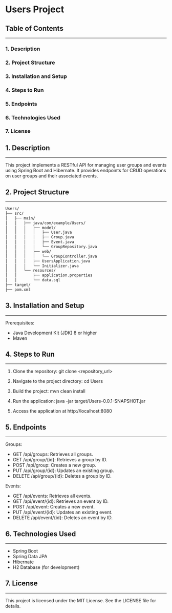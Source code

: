 # Users Project

## Table of Contents
-----------------
### 1. Description
### 2. Project Structure
### 3. Installation and Setup
### 4. Steps to Run
### 5. Endpoints
### 6. Technologies Used
### 7. License

## 1. Description
-------------
This project implements a RESTful API for managing user groups and events using Spring Boot and Hibernate. It provides endpoints for CRUD operations on user groups and their associated events.

## 2. Project Structure
---------------------
````bash
Users/
├── src/
│   ├── main/
│   │   ├── java/com/example/Users/
│   │   │   ├── model/
│   │   │   │   ├── User.java
│   │   │   │   ├── Group.java
│   │   │   │   ├── Event.java
│   │   │   │   └── GroupRepository.java
│   │   │   ├── web/
│   │   │   │   └── GroupController.java
│   │   │   ├── UsersApplication.java
│   │   │   └── Initializer.java
│   │   └── resources/
│   │       ├── application.properties
│   │       └── data.sql
├── target/
├── pom.xml
````

## 3. Installation and Setup
--------------------------
Prerequisites:
- Java Development Kit (JDK) 8 or higher
- Maven

## 4. Steps to Run
---------------
1. Clone the repository:
   git clone <repository_url>

2. Navigate to the project directory:
   cd Users

3. Build the project:
   mvn clean install

4. Run the application:
   java -jar target/Users-0.0.1-SNAPSHOT.jar

5. Access the application at http://localhost:8080

## 5. Endpoints
------------
Groups:
- GET /api/groups: Retrieves all groups.
- GET /api/group/{id}: Retrieves a group by ID.
- POST /api/group: Creates a new group.
- PUT /api/group/{id}: Updates an existing group.
- DELETE /api/group/{id}: Deletes a group by ID.

Events:
- GET /api/events: Retrieves all events.
- GET /api/event/{id}: Retrieves an event by ID.
- POST /api/event: Creates a new event.
- PUT /api/event/{id}: Updates an existing event.
- DELETE /api/event/{id}: Deletes an event by ID.

## 6. Technologies Used
---------------------
- Spring Boot
- Spring Data JPA
- Hibernate
- H2 Database (for development)

## 7. License
----------
This project is licensed under the MIT License. See the LICENSE file for details.
